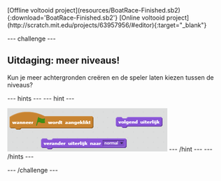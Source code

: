 <div class="p-hero-buttons">
 [Offline voltooid project](resources/BoatRace-Finished.sb2){:download='BoatRace-Finished.sb2'} 
[Online voltooid project](http://scratch.mit.edu/projects/63957956/#editor){:target="_blank"}
</div>

--- challenge ---

## Uitdaging: meer niveaus!

Kun je meer achtergronden creëren en de speler laten kiezen tussen de niveaus?

--- hints ---
--- hint --- 
 
![screenshot](images/boat-levels-blocks.png)
--- /hint ---
--- /hints ---

--- /challenge ---